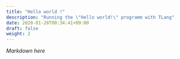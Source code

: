 ```yaml
---
title: "Hello world !"
description: "Running the \"Hello world!\" programm with TLang"
date: 2020-01-28T00:34:41+09:00
draft: false
weight: 2
---
```


*Markdown here*
